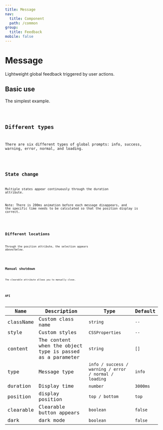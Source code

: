 ```yaml
---
title: Message
nav:
  title: Component
  path: /common
group:
  title: Feedback
mobile: false
---
```


# Message

Lightweight global feedback triggered by user actions.

## Basic use

The simplest example.

<code src="./demos/index1.tsx"/>

## Different types

There are six different types of global prompts: info, success, warning, error, normal, and loading.

<code src="./demos/index2.tsx"/>

## State change

Multiple states appear continuously through the duration attribute.

Note: There is 200ms animation before each message disappears, and the specific time needs to be calculated so that the position display is correct.

<code src="./demos/index3.tsx"/>

## Different locations

Through the position attribute, the selection appears above/below.

<code src="./demos/index4.tsx"/>

## Manual shutdown

The clearable attribute allows you to manually close.

<code src="./demos/index5.tsx"/>

## API

| Name | Description | Type | Default |
| --- | --- | --- | --- |
| className | Custom class name | `string` | `--` |
| style | Custom styles | `CSSProperties` | `--` |
| content | The content when the object type is passed as a parameter | `string` | `[]` |
| type | Message type | `info / success / warning / error / normal / loading` | `info` |
| duration | Display time | `number` | `3000ms` |
| position | display position | `top / bottom` | `top` |
| clearable | Clearable button appears | `boolean` | `false` |
| dark | dark mode | `boolean` | `false` |
